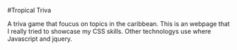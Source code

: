 #Tropical Triva


A triva game that foucus on topics in the caribbean. This is an webpage that I really tried to showcase my CSS skills. Other technologys use where Javascript and jquery.

